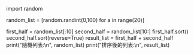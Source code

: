 import random

random_list = [random.randint(0,100) for a in range(20)]

first_half = random_list[:10]
second_half = random_list[10:]
first_half.sort()
second_half.sort(reverse=True)
result_list = first_half + second_half
print("隨機列表:\n", random_list)
print("排序後的列表:\n", result_list)

